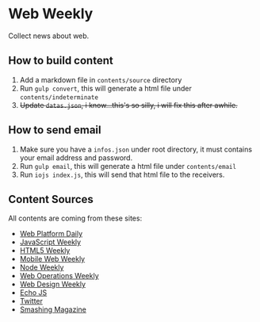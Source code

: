 # Web Weekly

Collect news about web.

## How to build content

1. Add a markdown file in `contents/source` directory
2. Run `gulp convert`, this will generate a html file under `contents/indeterminate`
3. <del>Update `datas.json`, i know...this's so silly, i will fix this after awhile.</del>

## How to send email

1. Make sure you have a `infos.json` under root directory, it must contains your email address and password.
2. Run `gulp email`, this will generate a html file under `contents/email`
3. Run `iojs index.js`, this will send that html file to the receivers.

## Content Sources

All contents are coming from these sites:

* [Web Platform Daily](http://webplatformdaily.org/)
* [JavaScript Weekly](http://javascriptweekly.com/)
* [HTML5 Weekly](http://html5weekly.com/)
* [Mobile Web Weekly](http://mobilewebweekly.co/)
* [Node Weekly](http://nodeweekly.com/)
* [Web Operations Weekly](http://webopsweekly.com/)
* [Web Design Weekly](https://web-design-weekly.com/)
* [Echo JS](http://www.echojs.com/)
* [Twitter](http://twitter.com)
* [Smashing Magazine](http://www.smashingmagazine.com/)

